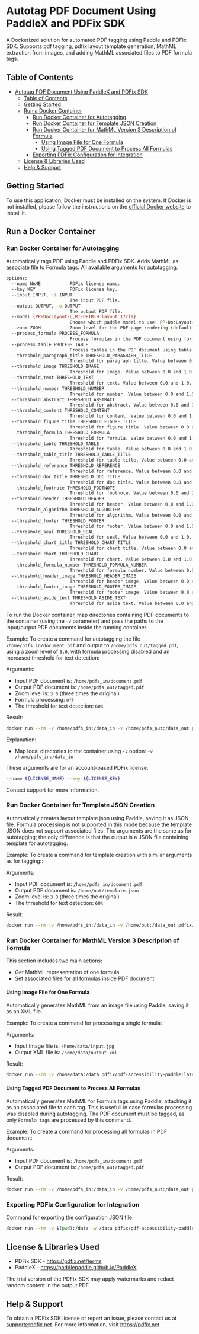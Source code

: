 # Autotag PDF Document Using PaddleX and PDFix SDK

A Dockerized solution for automated PDF tagging using Paddle and PDFix SDK. Supports pdf tagging, pdfix layout template generation, MathML extraction from images, and adding MathML associated files to PDF formula tags.

## Table of Contents

- [Autotag PDF Document Using PaddleX and PDFix SDK](#autotag-pdf-document-using-paddlex-and-pdfix-sdk)
  - [Table of Contents](#table-of-contents)
  - [Getting Started](#getting-started)
  - [Run a Docker Container ](#run-docker-container)
    - [Run Docker Container for Autotagging](#run-docker-container-for-autotagging)
    - [Run Docker Container for Template JSON Creation](#run-docker-container-for-template-json-creation)
    - [Run Docker Container for MathML Version 3 Description of Formula](#run-docker-container-for-mathml-version-three-description-of-formula)
      - [Using Image File for One Formula](#using-image-file-for-one-formula)
      - [Using Tagged PDF Document to Process All Formulas](#using-tagged-pdf-document-to-process-all-formulas)
    - [Exporting PDFix Configuration for Integration](#exporting-pdfix-configuration-for-integration)
  - [License \& Libraries Used](#license-and-libraries-used)
  - [Help \& Support](#help-and-support)


## Getting Started

To use this application, Docker must be installed on the system. If Docker is not installed, please follow the instructions on the [official Docker website](https://docs.docker.com/get-docker/) to install it.

## Run a Docker Container

### Run Docker Container for Autotagging

Automatically tags PDF using Paddle and PDFix SDK. Adds MathML as associate file to Formula tags.
All available arguments for autotagging:

```bash
options:
  --name NAME           PDFix license name.
  --key KEY             PDFix license key.
  --input INPUT, -i INPUT
                        The input PDF file.
  --output OUTPUT, -o OUTPUT
                        The output PDF file.
  --model {PP-DocLayout-L,RT-DETR-H_layout_17cls}
                        Choose which paddle model to use: PP-DocLayout-L or RT-DETR-H_layout_17cls.
  --zoom ZOOM           Zoom level for the PDF page rendering (default: 2.0).
  --process_formula PROCESS_FORMULA
                        Process formulas in the PDF document using formula model. Default is True.
  --process_table PROCESS_TABLE
                        Process tables in the PDF document using table models. Default is True.
  --threshold_paragraph_title THRESHOLD_PARAGRAPH_TITLE
                        Threshold for paragraph title. Value between 0.0 and 1.0. Default is 0.3.
  --threshold_image THRESHOLD_IMAGE
                        Threshold for image. Value between 0.0 and 1.0. Default is 0.5.
  --threshold_text THRESHOLD_TEXT
                        Threshold for text. Value between 0.0 and 1.0. Default is 0.5.
  --threshold_number THRESHOLD_NUMBER
                        Threshold for number. Value between 0.0 and 1.0. Default is 0.5.
  --threshold_abstract THRESHOLD_ABSTRACT
                        Threshold for abstract. Value between 0.0 and 1.0. Default is 0.5.
  --threshold_content THRESHOLD_CONTENT
                        Threshold for content. Value between 0.0 and 1.0. Default is 0.5.
  --threshold_figure_title THRESHOLD_FIGURE_TITLE
                        Threshold for figure title. Value between 0.0 and 1.0. Default is 0.5.
  --threshold_formula THRESHOLD_FORMULA
                        Threshold for formula. Value between 0.0 and 1.0. Default is 0.3.
  --threshold_table THRESHOLD_TABLE
                        Threshold for table. Value between 0.0 and 1.0. Default is 0.5.
  --threshold_table_title THRESHOLD_TABLE_TITLE
                        Threshold for table title. Value between 0.0 and 1.0. Default is 0.5.
  --threshold_reference THRESHOLD_REFERENCE
                        Threshold for reference. Value between 0.0 and 1.0. Default is 0.5.
  --threshold_doc_title THRESHOLD_DOC_TITLE
                        Threshold for doc title. Value between 0.0 and 1.0. Default is 0.5.
  --threshold_footnote THRESHOLD_FOOTNOTE
                        Threshold for footnote. Value between 0.0 and 1.0. Default is 0.5.
  --threshold_header THRESHOLD_HEADER
                        Threshold for header. Value between 0.0 and 1.0. Default is 0.3.
  --threshold_algorithm THRESHOLD_ALGORITHM
                        Threshold for algorithm. Value between 0.0 and 1.0. Default is 0.5.
  --threshold_footer THRESHOLD_FOOTER
                        Threshold for footer. Value between 0.0 and 1.0. Default is 0.5.
  --threshold_seal THRESHOLD_SEAL
                        Threshold for seal. Value between 0.0 and 1.0. Default is 0.3.
  --threshold_chart_title THRESHOLD_CHART_TITLE
                        Threshold for chart title. Value between 0.0 and 1.0. Default is 0.5.
  --threshold_chart THRESHOLD_CHART
                        Threshold for chart. Value between 0.0 and 1.0. Default is 0.5.
  --threshold_formula_number THRESHOLD_FORMULA_NUMBER
                        Threshold for formula number. Value between 0.0 and 1.0. Default is 0.5.
  --threshold_header_image THRESHOLD_HEADER_IMAGE
                        Threshold for header image. Value between 0.0 and 1.0. Default is 0.3.
  --threshold_footer_image THRESHOLD_FOOTER_IMAGE
                        Threshold for footer image. Value between 0.0 and 1.0. Default is 0.5.
  --threshold_aside_text THRESHOLD_ASIDE_TEXT
                        Threshold for aside text. Value between 0.0 and 1.0. Default is 0.5.
```

To run the Docker container, map directories containing PDF documents to the container (using the `-v` parameter) and pass the paths to the input/output PDF documents inside the running container.

Example:
To create a command for autotagging the file `/home/pdfs_in/document.pdf` and output to `/home/pdfs_out/tagged.pdf`, using a zoom level of `3.0`, with formula processing disabled and an increased threshold for text detection:

Arguments:
- Input PDF document is: `/home/pdfs_in/document.pdf`
- Output PDF document is: `/home/pdfs_out/tagged.pdf`
- Zoom level is: `3.0` (three times the original)
- Formula processing: `off`
- The threshold for text detection: `60%`

Result:

```bash
docker run --rm -v /home/pdfs_in:/data_in -v /home/pdfs_out:/data_out pdfix/pdf-accessibility-paddle:latest tag --name $LICENSE_NAME --key $LICENSE_KEY -i /data_in/document.pdf -o /data_out/tagged.pdf --zoom 3.0 --process_formula False --threshold_text 0.6
```

Explanation:
- Map local directories to the container using `-v` option: `-v /home/pdfs_in:/data_in`

These arguments are for an account-based PDFix license.
```bash
--name ${LICENSE_NAME} --key ${LICENSE_KEY}
```
Contact support for more information.

### Run Docker Container for Template JSON Creation

Automatically creates layout template json using Paddle, saving it as JSON file.
Formula processing is not supported in this mode because the template JSON does not support associated files.
The arguments are the same as for autotagging; the only difference is that the output is a JSON file containing template for autotagging.

Example:
To create a command for template creation with similar arguments as for tagging::

Arguments:
- Input PDF document is: `/home/pdfs_in/document.pdf`
- Output PDF document is: `/home/out/template.json`
- Zoom level is: `3.0` (three times the original)
- The threshold for text detection: `60%`

Result:

```bash
docker run --rm -v /home/pdfs_in:/data_in -v /home/out:/data_out pdfix/pdf-accessibility-paddle:latest template -i /data_in/document.pdf -o /data_out/template.json --zoom 3.0 --threshold_text 0.6
```

### Run Docker Container for MathML Version 3 Description of Formula

This section includes two main actions:
- Get MathML representation of one formula
- Set associated files for all formulas inside PDF document

#### Using Image File for One Formula

Automatically generates MathML from an image file using Paddle, saving it as an XML file.

Example:
To create a command for processing a single formula:

Arguments:
- Input Image file is: `/home/data/input.jpg`
- Output XML file is: `/home/data/output.xml`

Result:

```bash
docker run --rm -v /home/data:/data pdfix/pdf-accessibility-paddle:latest mathml -i /data/input.jpg -o /data/output.xml
```

#### Using Tagged PDF Document to Process All Formulas

Automatically generates MathML for Formula tags using Paddle, attaching it as an associated file to each tag.
This is usefull in case formulas processing was disabled during autotagging.
The PDF document must be tagged, as only `Formula tags` are processed by this command.

Example:
To create a command for processing all formulas in PDF document:

Arguments:
- Input PDF document is: `/home/pdfs_in/document.pdf`
- Output PDF document is: `/home/pdfs_out/tagged.pdf`

Result:

```bash
docker run --rm -v /home/pdfs_in:/data_in -v /home/pdfs_out:/data_out pdfix/pdf-accessibility-paddle:latest mathml --name $LICENSE_NAME --key $LICENSE_KEY -i /data_in/document.pdf -o /data_out/tagged.pdf
```

### Exporting PDFix Configuration for Integration

Command for exporting the configuration JSON file:

```bash
docker run --rm -v $(pwd):/data -w /data pdfix/pdf-accessibility-paddle:latest config -o config.json
```

## License & Libraries Used

- PDFix SDK - https://pdfix.net/terms
- PaddleX - https://paddlepaddle.github.io/PaddleX

The trial version of the PDFix SDK may apply watermarks and redact random content in the output PDF.

## Help & Support

To obtain a PDFix SDK license or report an issue, please contact us at support@pdfix.net.
For more information, visit https://pdfix.net
